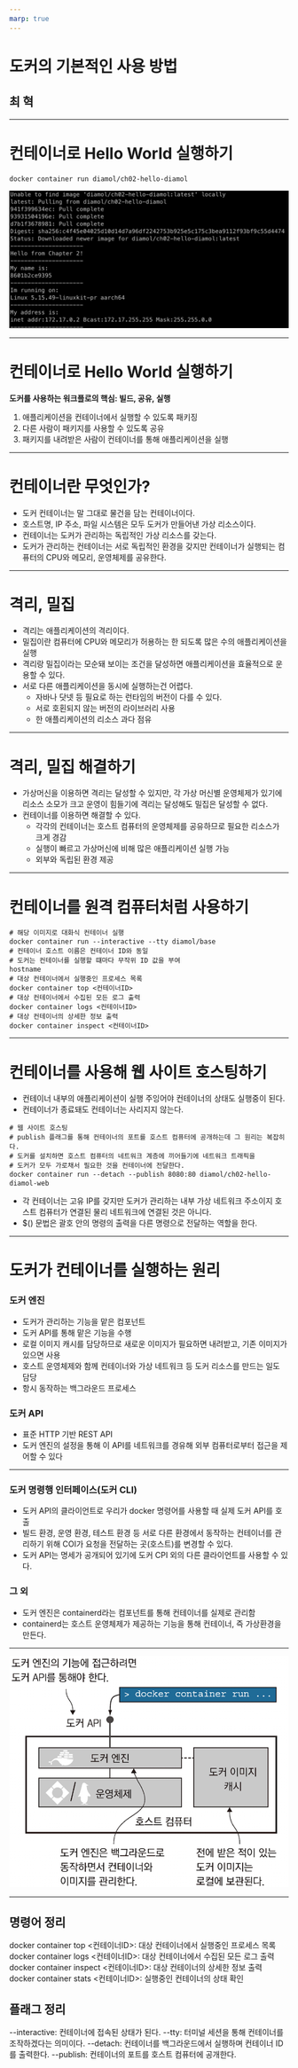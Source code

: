 ```yaml
---
marp: true
---
```


# 도커의 기본적인 사용 방법

## 최 혁

---

# 컨테이너로 Hello World 실행하기

    docker container run diamol/ch02-hello-diamol

![Alt text](./image/image.png)

---

# 컨테이너로 Hello World 실행하기

**도커를 사용하는 워크플로의 핵심: 빌드, 공유, 실행**

1. 애플리케이션을 컨테이너에서 실행할 수 있도록 패키징
2. 다른 사람이 패키지를 사용할 수 있도록 공유
3. 패키지를 내려받은 사람이 컨테이너를 통해 애플리케이션을 실행

---

# 컨테이너란 무엇인가?

- 도커 컨테이너는 말 그대로 물건을 담는 컨테이너이다.
- 호스트명, IP 주소, 파일 시스템은 모두 도커가 만들어낸 가상 리소스이다.
- 컨테이너는 도커가 관리하는 독립적인 가상 리소스를 갖는다.
- 도커가 관리하는 컨테이너는 서로 독립적인 환경을 갖지만 컨테이너가 실행되는 컴퓨터의 CPU와 메모리, 운영체제를 공유한다.

---

# 격리, 밀집

- 격리는 애플리케이션의 격리이다.
- 밀집이란 컴퓨터에 CPU와 메모리가 허용하는 한 되도록 많은 수의 애플리케이션을 실행
- 격리랑 밀집이라는 모순돼 보이는 조건을 달성하면 애플리케이션을 효율적으로 운용할 수 있다.
- 서로 다른 애플리케이션을 동시에 실행하는건 어렵다.
  - 자바나 닷넷 등 필요로 하는 런타임의 버전이 다를 수 있다.
  - 서로 호횐되지 않는 버전의 라이브러리 사용
  - 한 애플리케이션의 리소스 과다 점유

---

# 격리, 밀집 해결하기

- 가상머신을 이용하면 격리는 달성할 수 있지만, 각 가상 머신별 운영체제가 있기에 리소스 소모가 크고 운영이 힘들기에 격리는 달성해도 밀집은 달성할 수 없다.
- 컨테이너를 이용하면 해결할 수 있다.
  - 각각의 컨테이너는 호스트 컴퓨터의 운영체제를 공유하므로 필요한 리소스가 크게 경감
  - 실행이 빠르고 가상머신에 비해 많은 애플리케이션 실행 가능
  - 외부와 독립된 환경 제공

---

# 컨테이너를 원격 컴퓨터처럼 사용하기

```shell
# 해당 이미지로 대화식 컨테이너 실행
docker container run --interactive --tty diamol/base
# 컨테이너 호스트 이름은 컨테이너 ID와 동일
# 도커는 컨테이너를 실행할 떄마다 무작위 ID 값을 부여
hostname
# 대상 컨테이너에서 실행중인 프로세스 목록
docker container top <컨테이너ID>
# 대상 컨테이너에서 수집된 모든 로그 출력
docker container logs <컨테이너ID>
# 대상 컨테이너의 상세한 정보 출력
docker container inspect <컨테이너ID>
```

---

# 컨테이너를 사용해 웹 사이트 호스팅하기

- 컨테이너 내부의 애플리케이션이 실행 주잉어야 컨테이너의 상태도 실행중이 된다.
- 컨테이너가 종료돼도 컨테이너는 사리지지 않는다.

```shell
# 웹 사이트 호스팅
# publish 플래그를 통해 컨테이너의 포트를 호스트 컴퓨터에 공개하는데 그 원리는 복잡히다.
# 도커를 설치하면 호스트 컴퓨터의 네트워크 계층에 끼어들기에 네트워크 트래픽을
# 도커가 모두 가로채서 필요한 것을 컨테이너에 전달한다.
docker container run --detach --publish 8080:80 diamol/ch02-hello-diamol-web
```

- 각 컨테이너는 고유 IP를 갖지만 도커가 관리하는 내부 가상 네트워크 주소이지 호스트 컴퓨터가 연결된 물리 네트워크에 연결된 것은 아니다.
- $() 문법은 괄호 안의 명령의 출력을 다른 명령으로 전달하는 역할을 한다.

---

# 도커가 컨테이너를 실행하는 원리

### 도커 엔진

- 도커가 관리하는 기능을 맡은 컴포넌트
- 도커 API를 통해 맡은 기능을 수행
- 로컬 이미지 캐시를 담당하므로 새로운 이미지가 필요하면 내려받고, 기존 이미지가 있으면 사용
- 호스트 운영체제와 함께 컨테이너와 가상 네트워크 등 도커 리소스를 만드는 일도 담당
- 항시 동작하는 백그라운드 프로세스

### 도커 API

- 표준 HTTP 기반 REST API
- 도커 엔진의 설정을 통해 이 API를 네트워크를 경유해 외부 컴퓨터로부터 접근을 제어할 수 있다

---

### 도커 명령행 인터페이스(도커 CLI)

- 도커 API의 클라이언트로 우리가 docker 명령어를 사용할 때 실제 도커 API를 호출
- 빌드 환경, 운영 환경, 테스트 환경 등 서로 다른 환경에서 동작하는 컨테이너를 관리하기 위해 COI가 요청을 전달하는 곳(호스트)를 변경할 수 있다.
- 도커 API는 명세가 공개되어 있기에 도커 CPI 외의 다른 클라이언트를 사용할 수 있다.

### 그 외

- 도커 엔진은 containerd라는 컴포넌트를 통해 컨테이너를 실제로 관리함
- containerd는 호스트 운영체제가 제공하는 기능을 통해 컨테이너, 즉 가상환경을 만든다.

---

![Alt text](./image/image2.png)

---

## 명령어 정리

docker container top <컨테이너ID>: 대상 컨테이너에서 실행중인 프로세스 목록
docker container logs <컨테이너ID>: 대상 컨테이너에서 수집된 모든 로그 출력
docker container inspect <컨테이너ID>: 대상 컨테이너의 상세한 정보 출력
docker container stats <컨테이너ID>: 실행중인 컨테이너의 상태 확인

## 플래그 정리

--interactive: 컨테이너에 접속된 상태가 된다.
--tty: 터미널 세션을 통해 컨테이너를 조작하겠다는 의미이다.
--detach: 컨테이너를 백그라운드에서 실행하며 컨테이너 ID를 출력한다.
--publish: 컨테이너의 포트를 호스트 컴퓨터에 공개한다.
